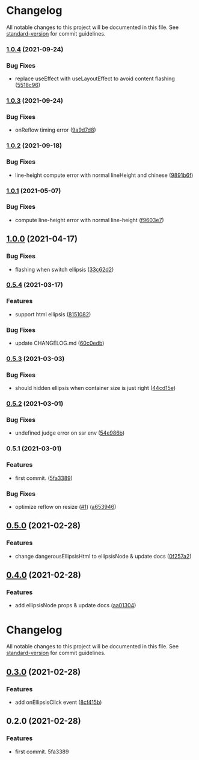 # Changelog

All notable changes to this project will be documented in this file. See [standard-version](https://github.com/conventional-changelog/standard-version) for commit guidelines.

### [1.0.4](https://github.com/chenquincy/react-ellipsis/compare/v1.0.3...v1.0.4) (2021-09-24)


### Bug Fixes

* replace useEffect with useLayoutEffect to avoid content flashing ([5518c96](https://github.com/chenquincy/react-ellipsis/commit/5518c9640e9cb649be797eb4c5fcf6e672473afc))

### [1.0.3](https://github.com/chenquincy/react-ellipsis/compare/v1.0.2...v1.0.3) (2021-09-24)


### Bug Fixes

* onReflow timing error ([9a9d7d8](https://github.com/chenquincy/react-ellipsis/commit/9a9d7d8f10ded83f2281e836633bed134c5359f6))

### [1.0.2](https://github.com/chenquincy/react-ellipsis/compare/v1.0.1...v1.0.2) (2021-09-18)


### Bug Fixes

* line-height compute error with normal lineHeight and chinese ([9891b6f](https://github.com/chenquincy/react-ellipsis/commit/9891b6f5a7b4fa513f8b863f1e91c173969353b5))

### [1.0.1](https://github.com/chenquincy/react-ellipsis/compare/v1.0.0...v1.0.1) (2021-05-07)


### Bug Fixes

* compute line-height error with normal line-height ([f9603e7](https://github.com/chenquincy/react-ellipsis/commit/f9603e7784bf204ecc074491f3fa7e6016f76aa0))

## [1.0.0](https://github.com/chenquincy/react-ellipsis/compare/v0.5.4...v1.0.0) (2021-04-17)


### Bug Fixes

* flashing when switch ellipsis ([33c62d2](https://github.com/chenquincy/react-ellipsis/commit/33c62d28207c6521a8d85bb567649f52072f2a05))

### [0.5.4](https://github.com/chenquincy/react-ellipsis/compare/v0.5.3...v0.5.4) (2021-03-17)


### Features

* support html ellipsis ([8151082](https://github.com/chenquincy/react-ellipsis/commit/81510826fa9212a9218e3188d98d937e1b56d999))


### Bug Fixes

* update CHANGELOG.md ([60c0edb](https://github.com/chenquincy/react-ellipsis/commit/60c0edbbe056e360ccff248980eecaa4a0a34580))

### [0.5.3](https://github.com/chenquincy/react-ellipsis/compare/v0.5.2...v0.5.3) (2021-03-03)


### Bug Fixes

* should hidden ellipsis when container size is just right ([44cd15e](https://github.com/chenquincy/react-ellipsis/commit/44cd15ef8a606694c4a84e73521195bce2730f7f))

### [0.5.2](https://github.com/chenquincy/react-ellipsis/compare/v0.5.1...v0.5.2) (2021-03-01)


### Bug Fixes

* undefined judge error on ssr env ([54e986b](https://github.com/chenquincy/react-ellipsis/commit/54e986beb003541ef80e92b5e6b8dbf18e02342f))

### 0.5.1 (2021-03-01)


### Features

* first commit. ([5fa3389](https://github.com/chenquincy/react-ellipsis/commit/5fa3389b41efce1d8bb8b225350e785f7dcbeb11))


### Bug Fixes

* optimize reflow on resize ([#1](https://github.com/chenquincy/react-ellipsis/issues/1)) ([a653946](https://github.com/chenquincy/react-ellipsis/commit/a653946870c023960a31a7e496c9518fa29c8780))

## [0.5.0](https://github.com/chenquincy/react-ellipsis/compare/v0.3.0...v0.5.0) (2021-02-28)


### Features

* change dangerousEllipsisHtml to ellipsisNode & update docs ([0f257a2](https://github.com/chenquincy/react-ellipsis/commit/0f257a29723125297cc129f4080f75c78b3be0bb))

<a name="0.4.0"></a>
## [0.4.0](https://github.com/chenquincy/react-ellipsis/compare/v0.3.0...v0.4.0) (2021-02-28)


### Features

* add ellipsisNode props & update docs ([aa01304](https://github.com/chenquincy/react-ellipsis/commit/aa01304))



# Changelog

All notable changes to this project will be documented in this file. See [standard-version](https://github.com/conventional-changelog/standard-version) for commit guidelines.

## [0.3.0](https://github.com/chenquincy/react-ellipsis/compare/v0.2.0...v0.3.0) (2021-02-28)


### Features

* add onEllipsisClick event ([8cf415b](https://github.com/chenquincy/react-ellipsis/commit/8cf415b377c63d5cfaa8328e40417cdfcdcbdf4e))

## 0.2.0 (2021-02-28)


### Features

* first commit. 5fa3389
